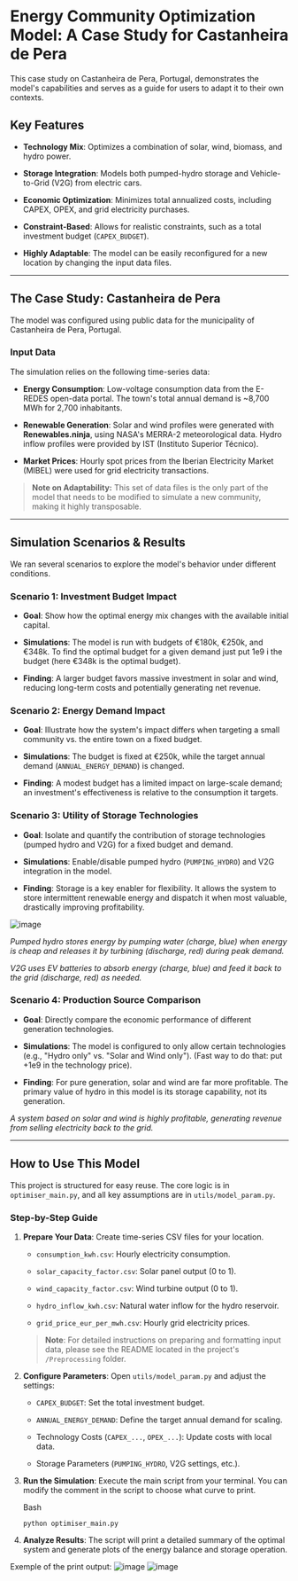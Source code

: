 
# Energy Community Optimization Model: A Case Study for Castanheira de Pera

This case study on Castanheira de Pera, Portugal, demonstrates the model's capabilities and serves as a guide for users to adapt it to their own contexts.

## Key Features

-   **Technology Mix**: Optimizes a combination of solar, wind, biomass, and hydro power.
    
-   **Storage Integration**: Models both pumped-hydro storage and Vehicle-to-Grid (V2G) from electric cars.
    
-   **Economic Optimization**: Minimizes total annualized costs, including CAPEX, OPEX, and grid electricity purchases.
    
-   **Constraint-Based**: Allows for realistic constraints, such as a total investment budget (`CAPEX_BUDGET`).
    
-   **Highly Adaptable**: The model can be easily reconfigured for a new location by changing the input data files.
    

----------

## The Case Study: Castanheira de Pera

The model was configured using public data for the municipality of Castanheira de Pera, Portugal.

### Input Data

The simulation relies on the following time-series data:

-   **Energy Consumption**: Low-voltage consumption data from the E-REDES open-data portal. The town's total annual demand is ~8,700 MWh for 2,700 inhabitants.
    
-   **Renewable Generation**: Solar and wind profiles were generated with **Renewables.ninja**, using NASA's MERRA-2 meteorological data. Hydro inflow profiles were provided by IST (Instituto Superior Técnico).
    
-   **Market Prices**: Hourly spot prices from the Iberian Electricity Market (MIBEL) were used for grid electricity transactions.
    

> **Note on Adaptability:** This set of data files is the only part of the model that needs to be modified to simulate a new community, making it highly transposable.

----------

## Simulation Scenarios & Results

We ran several scenarios to explore the model's behavior under different conditions.

### Scenario 1: Investment Budget Impact

-   **Goal**: Show how the optimal energy mix changes with the available initial capital.
    
-   **Simulations**: The model is run with budgets of €180k, €250k, and €348k. To find the optimal budget for a given demand just put 1e9 i the budget (here €348k is the optimal budget).
    
-   **Finding**: A larger budget favors massive investment in solar and wind, reducing long-term costs and potentially generating net revenue.
    

### Scenario 2: Energy Demand Impact

-   **Goal**: Illustrate how the system's impact differs when targeting a small community vs. the entire town on a fixed budget.
    
-   **Simulations**: The budget is fixed at €250k, while the target annual demand (`ANNUAL_ENERGY_DEMAND`) is changed.
    
-   **Finding**: A modest budget has a limited impact on large-scale demand; an investment's effectiveness is relative to the consumption it targets.
    

### Scenario 3: Utility of Storage Technologies

-   **Goal**: Isolate and quantify the contribution of storage technologies (pumped hydro and V2G) for a fixed budget and demand.
    
-   **Simulations**: Enable/disable pumped hydro (`PUMPING_HYDRO`) and V2G integration in the model.
    
-   **Finding**: Storage is a key enabler for flexibility. It allows the system to store intermittent renewable energy and dispatch it when most valuable, drastically improving profitability.

![image](./images/S3_V2G_and_pumping.png)
    

_Pumped hydro stores energy by pumping water (charge, blue) when energy is cheap and releases it by turbining (discharge, red) during peak demand._

_V2G uses EV batteries to absorb energy (charge, blue) and feed it back to the grid (discharge, red) as needed._

### Scenario 4: Production Source Comparison

-   **Goal**: Directly compare the economic performance of different generation technologies.
    
-   **Simulations**: The model is configured to only allow certain technologies (e.g., "Hydro only" vs. "Solar and Wind only"). (Fast way to do that: put +1e9 in the technology price).
    
-   **Finding**: For pure generation, solar and wind are far more profitable. The primary value of hydro in this model is its storage capability, not its generation.
    

_A system based on solar and wind is highly profitable, generating revenue from selling electricity back to the grid._

----------

## How to Use This Model

This project is structured for easy reuse. The core logic is in `optimiser_main.py`, and all key assumptions are in `utils/model_param.py`.

### Step-by-Step Guide

1.  **Prepare Your Data**: Create time-series CSV files for your location.
    
    -   `consumption_kwh.csv`: Hourly electricity consumption.
        
    -   `solar_capacity_factor.csv`: Solar panel output (0 to 1).
        
    -   `wind_capacity_factor.csv`: Wind turbine output (0 to 1).
        
    -   `hydro_inflow_kwh.csv`: Natural water inflow for the hydro reservoir.
        
    -   `grid_price_eur_per_mwh.csv`: Hourly grid electricity prices.
        
    
    > **Note**: For detailed instructions on preparing and formatting input data, please see the README located in the project's `/Preprocessing` folder.
    
2.  **Configure Parameters**: Open `utils/model_param.py` and adjust the settings:
    
    -   `CAPEX_BUDGET`: Set the total investment budget.
        
    -   `ANNUAL_ENERGY_DEMAND`: Define the target annual demand for scaling.
        
    -   Technology Costs (`CAPEX_...`, `OPEX_...`): Update costs with local data.
        
    -   Storage Parameters (`PUMPING_HYDRO`, V2G settings, etc.).
        
3.  **Run the Simulation**: Execute the main script from your terminal. You can modify the comment in the script to choose what curve to print.
    
    Bash
    
    ```
    python optimiser_main.py
    
    ```
    
4.  **Analyze Results**: The script will print a detailed summary of the optimal system and generate plots of the energy balance and storage operation.

Exemple of the print output:
![image](./images/print_out_example_P1.png)
![image](./images/print_out_example_P2.png)
